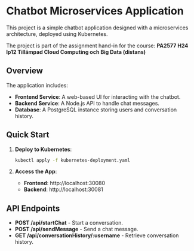 # Chatbot Microservices Application

This project is a simple chatbot application designed with a microservices architecture, deployed using Kubernetes.

The project is part of the assignment hand-in for the course: **PA2577 H24 lp12 Tillämpad Cloud Computing och Big Data (distans)**

## Overview

The application includes:
- **Frontend Service**: A web-based UI for interacting with the chatbot.
- **Backend Service**: A Node.js API to handle chat messages.
- **Database**: A PostgreSQL instance storing users and conversation history.

## Quick Start

1. **Deploy to Kubernetes**:
     ```bash
     kubectl apply -f kubernetes-deployment.yaml
     ```

2. **Access the App**:
   - **Frontend**: http://localhost:30080
   - **Backend**: http://localhost:30081

## API Endpoints

- **POST /api/startChat** - Start a conversation.
- **POST /api/sendMessage** - Send a chat message.
- **GET /api/conversationHistory/:username** - Retrieve conversation history.

